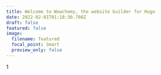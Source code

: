```yaml
---
title: Welcome to Wowchemy, the website builder for Hugo
date: 2022-02-01T01:18:30.798Z
draft: false
featured: false
image:
  filename: featured
  focal_point: Smart
  preview_only: false
---
```

1